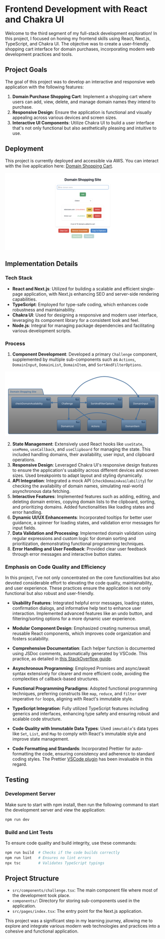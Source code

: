 # Frontend Development with React and Chakra UI

Welcome to the third segment of my full-stack development exploration! In this project, I focused on honing my frontend skills using React, Next.js, TypeScript, and Chakra UI. The objective was to create a user-friendly shopping cart interface for domain purchases, incorporating modern web development practices and tools.

## Project Goals

The goal of this project was to develop an interactive and responsive web application with the following features:

1. **Domain Purchase Shopping Cart**: Implement a shopping cart where users can add, view, delete, and manage domain names they intend to purchase.
2. **Responsive Design**: Ensure the application is functional and visually appealing across various devices and screen sizes.
3. **Interactive UI Components**: Utilize Chakra UI to build a user interface that's not only functional but also aesthetically pleasing and intuitive to use.

## Deployment

This project is currently deployed and accessible via AWS. You can interact with the live application here: [Domain Shopping Cart](https://main.d2pn17kn52jzp2.amplifyapp.com/).

![UI Screenshot](imgs/UI.png)


## Implementation Details

### Tech Stack

- **React and Next.js**: Utilized for building a scalable and efficient single-page application, with Next.js enhancing SEO and server-side rendering capabilities.
- **TypeScript**: Employed for type-safe coding, which enhances code robustness and maintainability.
- **Chakra UI**: Used for designing a responsive and modern user interface, leveraging its component library for a consistent look and feel.
- **Node.js**: Integral for managing package dependencies and facilitating various development scripts.

### Process

1. **Component Development**: Developed a primary `Challenge` component, supplemented by multiple sub-components such as `Actions`, `DomainInput`, `DomainList`, `DomainItem`, and `SortAndFilterOptions`.

![Design Diagram](imgs/design.svg)

2. **State Management**: Extensively used React hooks like `useState`, `useMemo`, `useCallback`, and `useClipboard` for managing the state. This included handling domains, their availability, user input, and clipboard operations.
3. **Responsive Design**: Leveraged Chakra UI's responsive design features to ensure the application's usability across different devices and screen sizes. Used breakpoints to adapt layout and styling dynamically.
4. **API Integration**: Integrated a mock API (`checkDomainAvailability`) for checking the availability of domain names, simulating real-world asynchronous data fetching.
5. **Interactive Features**: Implemented features such as adding, editing, and deleting domain entries, copying domain lists to the clipboard, sorting, and prioritizing domains. Added functionalities like loading states and error handling.
6. **Dynamic UI/UX Enhancements**: Incorporated tooltips for better user guidance, a spinner for loading states, and validation error messages for input fields.
7. **Data Validation and Processing**: Implemented domain validation using regular expressions and custom logic for domain sorting and prioritization, demonstrating functional programming techniques.
8. **Error Handling and User Feedback**: Provided clear user feedback through error messages and interactive button states.

### Emphasis on Code Quality and Efficiency

In this project, I've not only concentrated on the core functionalities but also devoted considerable effort to elevating the code quality, maintainability, and user experience. These practices ensure the application is not only functional but also robust and user-friendly.

- **Usability Features**: Integrated helpful error messages, loading states, confirmation dialogs, and informative help text to enhance user interaction. Implemented advanced features like an undo button, and filtering/sorting options for a more dynamic user experience.

- **Modular Component Design**: Emphasized creating numerous small, reusable React components, which improves code organization and fosters scalability.

- **Comprehensive Documentation**: Each helper function is  documented using JSDoc comments, automatically generated by VSCode. This practice, as detailed in [this StackOverflow guide](https://stackoverflow.com/a/42805312).

- **Asynchronous Programming**: Employed Promises and async/await syntax extensively for clearer and more efficient code, avoiding the complexities of callback-based structures.

- **Functional Programming Paradigms**: Adopted functional programming techniques, preferring constructs like `map`, `reduce`, and `filter` over imperative `for` loops, aligning with React's immutable style.

- **TypeScript Integration**: Fully utilized TypeScript features including generics and interfaces, enhancing type safety and ensuring robust and scalable code structure.

- **Code Quality with Immutable Data Types**: Used `immutable`'s data types like `Set`, `List`, and `Map` to comply with React's immutable style and improve state management.

- **Code Formatting and Standards**: Incorporated Prettier for auto-formatting the code, ensuring consistency and adherence to standard coding styles. The Prettier [VSCode plugin](https://github.com/prettier/prettier-vscode) has been invaluable in this regard.

## Testing

### Development Server

Make sure to start with npm install, then run the following command to start the development server and view the application:

```sh
npm run dev
```

### Build and Lint Tests

To ensure code quality and build integrity, use these commands:

```sh
npm run build  # Checks if the code builds correctly
npm run lint   # Ensures no lint errors
npx tsc        # Validates TypeScript typings
```

## Project Structure

- `src/components/challenge.tsx`: The main component file where most of the development took place.
- `components/`: Directory for storing sub-components used in the application.
- `src/pages/index.tsx`: The entry point for the Next.js application.

This project was a significant step in my learning journey, allowing me to explore and integrate various modern web technologies and practices into a cohesive and functional application.
